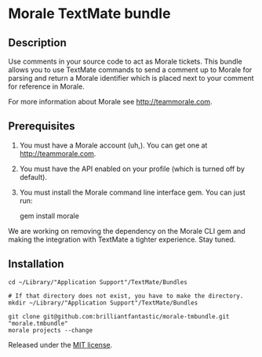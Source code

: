 Morale TextMate bundle
===========

Description
-----------

Use comments in your source code to act as Morale tickets. This bundle allows you to use TextMate commands to send a comment up to Morale for parsing and return a Morale identifier which is placed next to your comment for reference in Morale.

For more information about Morale see <http://teammorale.com>.

Prerequisites
-------------

1. You must have a Morale account (uh,). You can get one at <http://teammorale.com>.
1. You must have the API enabled on your profile (which is turned off by default).
1. You must install the Morale command line interface gem. You can just run:

	gem install morale

We are working on removing the dependency on the Morale CLI gem and making the integration with TextMate a tighter experience. Stay tuned.

Installation
-------------

	cd ~/Library/"Application Support"/TextMate/Bundles

	# If that directory does not exist, you have to make the directory.
	mkdir ~/Library/"Application Support"/TextMate/Bundles

	git clone git@github.com:brilliantfantastic/morale-tmbundle.git "morale.tmbundle"
	morale projects --change

Released under the [MIT license](http://www.opensource.org/licenses/mit-license.php).